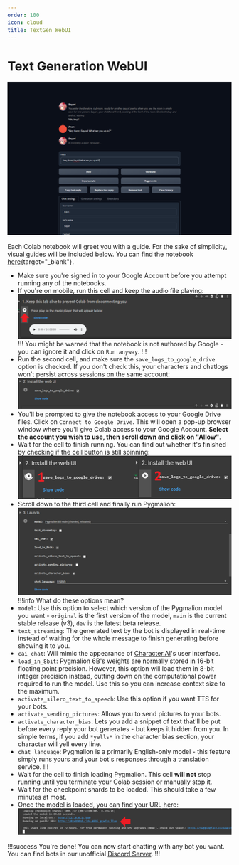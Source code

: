 ```yaml
---
order: 100
icon: cloud
title: TextGen WebUI
---
```


# Text Generation WebUI

![](/static/ooba-cloud1.PNG)

Each Colab notebook will greet you with a guide. For the sake of simplicity, visual guides will be included below. You can find the notebook [here](https://colab.research.google.com/github/oobabooga/AI-Notebooks/blob/main/Colab-TextGen-GPU.ipynb){target="_blank"}.

- Make sure you're signed in to your Google Account before you attempt running any of the notebooks.
- If you're on mobile, run this cell and keep the audio file playing:
![](/static/ooba-cloud.PNG)
!!!
You might be warned that the notebook is not authored by Google - you can ignore it and click on `Run anyway`.
!!!
- Run the second cell, and make sure the `save_logs_to_google_drive` option is checked. If you don't check this, your characters and chatlogs won't persist across sessions on the same account:
![](/static/ooba-cloud2.PNG)
- You'll be prompted to give the notebook access to your Google Drive files. Click on `Connect to Google Drive`. This will open a pop-up browser window where you'll give Colab access to your Google Account. **Select the account you wish to use, then scroll down and click on "Allow"**.
- Wait for the cell to finish running. You can find out whether it's finished by checking if the cell button is still spinning:
![](/static/ooba-cloud3.PNG)
- Scroll down to the third cell and finally run Pygmalion:
![](/static/ooba-cloud4.PNG)
!!!info What do these options mean?
- `model`: Use this option to select which version of the Pygmalion model you want - `original` is the first version of the model, `main` is the current stable release (v3), `dev` is the latest beta release.
- `text_streaming`: The generated text by the bot is displayed in real-time instead of waiting for the whole message to finish generating before showing it to you. 
- `cai_chat`: Will mimic the appearance of [Character.AI](https://beta.character.ai)'s user interface.
- `load_in_8bit`: Pygmalion 6B's weights are normally stored in 16-bit floating point precision. However, this option will load them in 8-bit integer precision instead, cutting down on the computational power required to run the model. Use this so you can increase context size to the maximum.
- `activate_silero_text_to_speech`: Use this option if you want TTS for your bots.
- `activate_sending_pictures`: Allows you to send pictures to your bots.
- `activate_character_bias`: Lets you add a snippet of text that'll be put before every reply your bot generates - but keeps it hidden from you. In simple terms, if you add `*yells*` in the character bias section, your character will yell every line.
- `chat_language`: Pygmalion is a primarily English-only model - this feature simply runs yours and your bot's responses through a translation service.
!!!
- Wait for the cell to finish loading Pygmalion. This cell **will not** stop running until you terminate your Colab session or manually stop it.
- Wait for the checkpoint shards to be loaded. This should take a few minutes at most. 
- Once the model is loaded, you can find your URL here:
![](/static/ooba-cloud5.PNG)

!!!success You're done!
You can now start chatting with any bot you want. You can find bots in our unofficial [Discord Server](https://discord.com/invite/pygmalionai).
!!!
